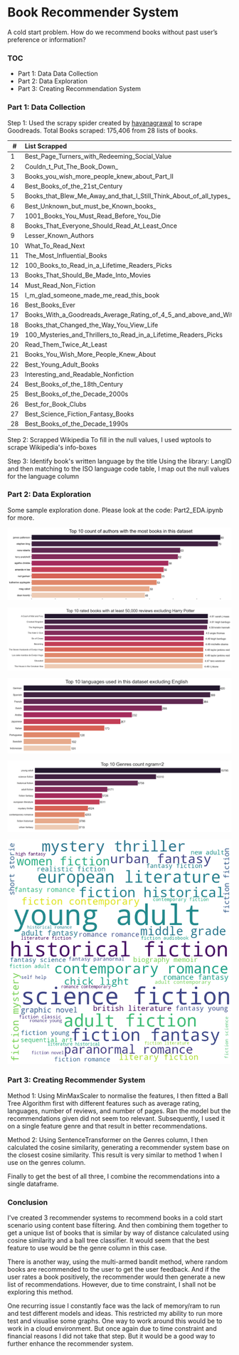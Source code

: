 # Book Recommender System
A cold start problem. How do we recommend books without past user’s preference or information?

### TOC

- Part 1: Data Data Collection
- Part 2: Data Exploration
- Part 3: Creating Recommendation System

### Part 1: Data Collection

Step 1: Used the scrapy spider created by [havanagrawal](https://github.com/havanagrawal/GoodreadsScraper) to scrape Goodreads.
Total Books scraped: 175,406 from 28 lists of books.

|#|List Scrapped|
|---|:---|
|1|Best_Page_Turners_with_Redeeming_Social_Value|
|2|Couldn_t_Put_The_Book_Down_|
|3|Books_you_wish_more_people_knew_about_Part_II|
|4|Best_Books_of_the_21st_Century|
|5|Books_that_Blew_Me_Away_and_that_I_Still_Think_About_of_all_types_|
|6|Best_Unknown_but_must_be_Known_books_|
|7|1001_Books_You_Must_Read_Before_You_Die|
|8|Books_That_Everyone_Should_Read_At_Least_Once|
|9|Lesser_Known_Authors|
|10|What_To_Read_Next|
|11|The_Most_Influential_Books|
|12|100_Books_to_Read_in_a_Lifetime_Readers_Picks|
|13|Books_That_Should_Be_Made_Into_Movies|
|14|Must_Read_Non_Fiction|
|15|I_m_glad_someone_made_me_read_this_book|
|16|Best_Books_Ever|
|17|Books_With_a_Goodreads_Average_Rating_of_4_5_and_above_and_With_At_Least_100_Ratings|
|18|Books_that_Changed_the_Way_You_View_Life|
|19|100_Mysteries_and_Thrillers_to_Read_in_a_Lifetime_Readers_Picks|
|20|Read_Them_Twice_At_Least|
|21|Books_You_Wish_More_People_Knew_About|
|22|Best_Young_Adult_Books|
|23|Interesting_and_Readable_Nonfiction|
|24|Best_Books_of_the_18th_Century|
|25|Best_Books_of_the_Decade_2000s|
|26|Best_for_Book_Clubs|
|27|Best_Science_Fiction_Fantasy_Books|
|28|Best_Books_of_the_Decade_1990s|

Step 2: Scrapped Wikipedia
To fill in the null values, I used wptools to scrape Wikipedia's info-boxes

Step 3: Identify book's written language by the title
Using the library: LangID and then matching to the ISO language code table, I map out the null values for the language column

### Part 2: Data Exploration
Some sample exploration done. Please look at the code: Part2_EDA.ipynb for more.

![](./images/Top_10_count_of_authors_with_the_most_books_in_this_dataset.png)

![](./images/Top_10_rated_books_with_at_least_50,000_reviews_excluding_Harry_Potter.png)

![](./images/Top_10_languages_used_in_this_dataset_excluding_English.png)

![](./images/Top_10_Genres_count_ngram=2.png)

![](./images/wordcloud_genres.png)

### Part 3: Creating Recommender System
Method 1: Using MinMaxScaler to normalise the features, I then fitted a Ball Tree Algorithm first with different features such as average rating, languages, number of reviews, and number of pages. Ran the model but the recommendations given did not seem too relevant. Subsequently, I used it on a single feature genre and that result in better recommendations.

Method 2: Using SentenceTransformer on the Genres column, I then calculated the cosine similarity, generating a recommender system base on the closest cosine similarity. This result is very similar to method 1 when I use on the genres column.

Finally to get the best of all three, I combine the recommendations into a single dataframe.

### Conclusion
I've created 3 recommender systems to recommend books in a cold start scenario using content base filtering. And then combining them together to get a unique list of books that is similar by way of distance calculated using cosine similarity and a ball tree classifier. It would seem that the best feature to use would be the genre column in this case.

There is another way, using the multi-armed bandit method, where random books are recommended to the user to get the user feedback. And if the user rates a book positively, the recommender would then generate a new list of recommendations. However, due to time constraint, I shall not be exploring this method.

One recurring issue I constantly face was the lack of memory/ram to run and test different models and ideas. This restricted my ability to run more test and visualise some graphs. One way to work around this would be to work in a cloud environment. But once again due to time constraint and financial reasons I did not take that step. But it would be a good way to further enhance the recommender system.
